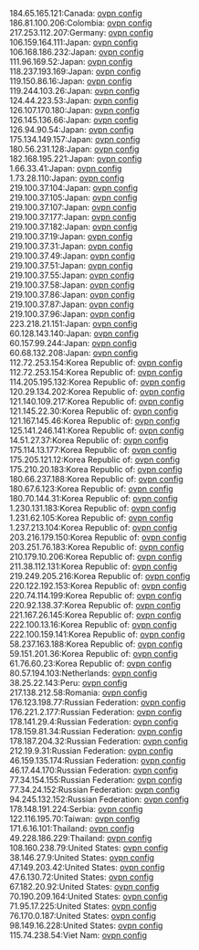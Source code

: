 184.65.165.121:Canada: [ovpn config](vpn/184_65_165_121.ovpn)  
186.81.100.206:Colombia: [ovpn config](vpn/186_81_100_206.ovpn)  
217.253.112.207:Germany: [ovpn config](vpn/217_253_112_207.ovpn)  
106.159.164.111:Japan: [ovpn config](vpn/106_159_164_111.ovpn)  
106.168.186.232:Japan: [ovpn config](vpn/106_168_186_232.ovpn)  
111.96.169.52:Japan: [ovpn config](vpn/111_96_169_52.ovpn)  
118.237.193.169:Japan: [ovpn config](vpn/118_237_193_169.ovpn)  
119.150.86.16:Japan: [ovpn config](vpn/119_150_86_16.ovpn)  
119.244.103.26:Japan: [ovpn config](vpn/119_244_103_26.ovpn)  
124.44.223.53:Japan: [ovpn config](vpn/124_44_223_53.ovpn)  
126.107.170.180:Japan: [ovpn config](vpn/126_107_170_180.ovpn)  
126.145.136.66:Japan: [ovpn config](vpn/126_145_136_66.ovpn)  
126.94.90.54:Japan: [ovpn config](vpn/126_94_90_54.ovpn)  
175.134.149.157:Japan: [ovpn config](vpn/175_134_149_157.ovpn)  
180.56.231.128:Japan: [ovpn config](vpn/180_56_231_128.ovpn)  
182.168.195.221:Japan: [ovpn config](vpn/182_168_195_221.ovpn)  
1.66.33.41:Japan: [ovpn config](vpn/1_66_33_41.ovpn)  
1.73.28.110:Japan: [ovpn config](vpn/1_73_28_110.ovpn)  
219.100.37.104:Japan: [ovpn config](vpn/219_100_37_104.ovpn)  
219.100.37.105:Japan: [ovpn config](vpn/219_100_37_105.ovpn)  
219.100.37.107:Japan: [ovpn config](vpn/219_100_37_107.ovpn)  
219.100.37.177:Japan: [ovpn config](vpn/219_100_37_177.ovpn)  
219.100.37.182:Japan: [ovpn config](vpn/219_100_37_182.ovpn)  
219.100.37.19:Japan: [ovpn config](vpn/219_100_37_19.ovpn)  
219.100.37.31:Japan: [ovpn config](vpn/219_100_37_31.ovpn)  
219.100.37.49:Japan: [ovpn config](vpn/219_100_37_49.ovpn)  
219.100.37.51:Japan: [ovpn config](vpn/219_100_37_51.ovpn)  
219.100.37.55:Japan: [ovpn config](vpn/219_100_37_55.ovpn)  
219.100.37.58:Japan: [ovpn config](vpn/219_100_37_58.ovpn)  
219.100.37.86:Japan: [ovpn config](vpn/219_100_37_86.ovpn)  
219.100.37.87:Japan: [ovpn config](vpn/219_100_37_87.ovpn)  
219.100.37.96:Japan: [ovpn config](vpn/219_100_37_96.ovpn)  
223.218.21.151:Japan: [ovpn config](vpn/223_218_21_151.ovpn)  
60.128.143.140:Japan: [ovpn config](vpn/60_128_143_140.ovpn)  
60.157.99.244:Japan: [ovpn config](vpn/60_157_99_244.ovpn)  
60.68.132.208:Japan: [ovpn config](vpn/60_68_132_208.ovpn)  
112.72.253.154:Korea Republic of: [ovpn config](vpn/112_72_253_154.ovpn)  
112.72.253.154:Korea Republic of: [ovpn config](vpn/112_72_253_154.ovpn)  
114.205.195.132:Korea Republic of: [ovpn config](vpn/114_205_195_132.ovpn)  
120.29.134.202:Korea Republic of: [ovpn config](vpn/120_29_134_202.ovpn)  
121.140.109.217:Korea Republic of: [ovpn config](vpn/121_140_109_217.ovpn)  
121.145.22.30:Korea Republic of: [ovpn config](vpn/121_145_22_30.ovpn)  
121.167.145.46:Korea Republic of: [ovpn config](vpn/121_167_145_46.ovpn)  
125.141.246.141:Korea Republic of: [ovpn config](vpn/125_141_246_141.ovpn)  
14.51.27.37:Korea Republic of: [ovpn config](vpn/14_51_27_37.ovpn)  
175.114.13.177:Korea Republic of: [ovpn config](vpn/175_114_13_177.ovpn)  
175.205.121.12:Korea Republic of: [ovpn config](vpn/175_205_121_12.ovpn)  
175.210.20.183:Korea Republic of: [ovpn config](vpn/175_210_20_183.ovpn)  
180.66.237.188:Korea Republic of: [ovpn config](vpn/180_66_237_188.ovpn)  
180.67.6.123:Korea Republic of: [ovpn config](vpn/180_67_6_123.ovpn)  
180.70.144.31:Korea Republic of: [ovpn config](vpn/180_70_144_31.ovpn)  
1.230.131.183:Korea Republic of: [ovpn config](vpn/1_230_131_183.ovpn)  
1.231.62.105:Korea Republic of: [ovpn config](vpn/1_231_62_105.ovpn)  
1.237.213.104:Korea Republic of: [ovpn config](vpn/1_237_213_104.ovpn)  
203.216.179.150:Korea Republic of: [ovpn config](vpn/203_216_179_150.ovpn)  
203.251.76.183:Korea Republic of: [ovpn config](vpn/203_251_76_183.ovpn)  
210.179.10.206:Korea Republic of: [ovpn config](vpn/210_179_10_206.ovpn)  
211.38.112.131:Korea Republic of: [ovpn config](vpn/211_38_112_131.ovpn)  
219.249.205.216:Korea Republic of: [ovpn config](vpn/219_249_205_216.ovpn)  
220.122.192.153:Korea Republic of: [ovpn config](vpn/220_122_192_153.ovpn)  
220.74.114.199:Korea Republic of: [ovpn config](vpn/220_74_114_199.ovpn)  
220.92.138.37:Korea Republic of: [ovpn config](vpn/220_92_138_37.ovpn)  
221.167.26.145:Korea Republic of: [ovpn config](vpn/221_167_26_145.ovpn)  
222.100.13.16:Korea Republic of: [ovpn config](vpn/222_100_13_16.ovpn)  
222.100.159.141:Korea Republic of: [ovpn config](vpn/222_100_159_141.ovpn)  
58.237.163.188:Korea Republic of: [ovpn config](vpn/58_237_163_188.ovpn)  
59.151.201.36:Korea Republic of: [ovpn config](vpn/59_151_201_36.ovpn)  
61.76.60.23:Korea Republic of: [ovpn config](vpn/61_76_60_23.ovpn)  
80.57.194.103:Netherlands: [ovpn config](vpn/80_57_194_103.ovpn)  
38.25.22.143:Peru: [ovpn config](vpn/38_25_22_143.ovpn)  
217.138.212.58:Romania: [ovpn config](vpn/217_138_212_58.ovpn)  
176.123.198.77:Russian Federation: [ovpn config](vpn/176_123_198_77.ovpn)  
176.221.2.177:Russian Federation: [ovpn config](vpn/176_221_2_177.ovpn)  
178.141.29.4:Russian Federation: [ovpn config](vpn/178_141_29_4.ovpn)  
178.159.81.34:Russian Federation: [ovpn config](vpn/178_159_81_34.ovpn)  
178.187.204.32:Russian Federation: [ovpn config](vpn/178_187_204_32.ovpn)  
212.19.9.31:Russian Federation: [ovpn config](vpn/212_19_9_31.ovpn)  
46.159.135.174:Russian Federation: [ovpn config](vpn/46_159_135_174.ovpn)  
46.17.44.170:Russian Federation: [ovpn config](vpn/46_17_44_170.ovpn)  
77.34.154.155:Russian Federation: [ovpn config](vpn/77_34_154_155.ovpn)  
77.34.24.152:Russian Federation: [ovpn config](vpn/77_34_24_152.ovpn)  
94.245.132.152:Russian Federation: [ovpn config](vpn/94_245_132_152.ovpn)  
178.148.191.224:Serbia: [ovpn config](vpn/178_148_191_224.ovpn)  
122.116.195.70:Taiwan: [ovpn config](vpn/122_116_195_70.ovpn)  
171.6.16.101:Thailand: [ovpn config](vpn/171_6_16_101.ovpn)  
49.228.186.229:Thailand: [ovpn config](vpn/49_228_186_229.ovpn)  
108.160.238.79:United States: [ovpn config](vpn/108_160_238_79.ovpn)  
38.146.27.9:United States: [ovpn config](vpn/38_146_27_9.ovpn)  
47.149.203.42:United States: [ovpn config](vpn/47_149_203_42.ovpn)  
47.6.130.72:United States: [ovpn config](vpn/47_6_130_72.ovpn)  
67.182.20.92:United States: [ovpn config](vpn/67_182_20_92.ovpn)  
70.190.209.164:United States: [ovpn config](vpn/70_190_209_164.ovpn)  
71.95.17.225:United States: [ovpn config](vpn/71_95_17_225.ovpn)  
76.170.0.187:United States: [ovpn config](vpn/76_170_0_187.ovpn)  
98.149.16.228:United States: [ovpn config](vpn/98_149_16_228.ovpn)  
115.74.238.54:Viet Nam: [ovpn config](vpn/115_74_238_54.ovpn)  
